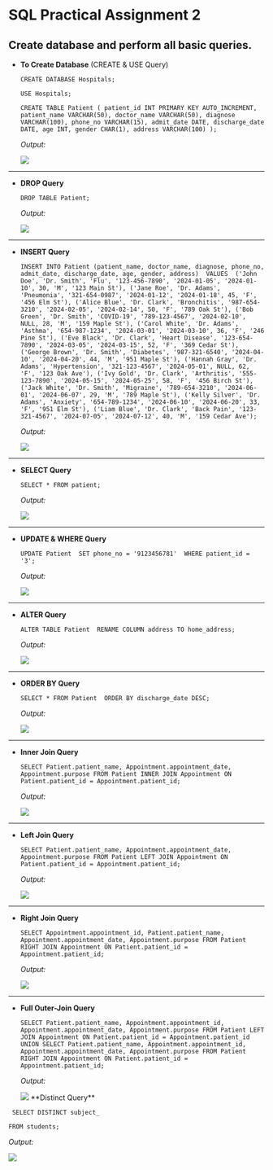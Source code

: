 # SQL Practical Assignment 2

## Create database and perform all basic queries.

- **To Create Database** (CREATE & USE Query)

  `CREATE DATABASE Hospitals;`
  
  `USE Hospitals;`
  
  `CREATE TABLE Patient (
    patient_id INT PRIMARY KEY AUTO_INCREMENT,
    patient_name VARCHAR(50),
    doctor_name VARCHAR(50),
    diagnose VARCHAR(100),
    phone_no VARCHAR(15),
    admit_date DATE,
    discharge_date DATE,
    age INT,
    gender CHAR(1),
    address VARCHAR(100)
);`
  
  
  *Output:*

  <img src="create and use database and tables.png">

---

- **DROP Query**

  `DROP TABLE Patient;`
  
  *Output:*
  
  <img src="drop table.png">

---
  
- **INSERT Query**

  `INSERT INTO Patient (patient_name, doctor_name, diagnose, phone_no, admit_date, discharge_date, age, gender, address) 
VALUES 
('John Doe', 'Dr. Smith', 'Flu', '123-456-7890', '2024-01-05', '2024-01-10', 30, 'M', '123 Main St'),
('Jane Roe', 'Dr. Adams', 'Pneumonia', '321-654-0987', '2024-01-12', '2024-01-18', 45, 'F', '456 Elm St'),
('Alice Blue', 'Dr. Clark', 'Bronchitis', '987-654-3210', '2024-02-05', '2024-02-14', 50, 'F', '789 Oak St'),
('Bob Green', 'Dr. Smith', 'COVID-19', '789-123-4567', '2024-02-10', NULL, 28, 'M', '159 Maple St'),
('Carol White', 'Dr. Adams', 'Asthma', '654-987-1234', '2024-03-01', '2024-03-10', 36, 'F', '246 Pine St'),
('Eve Black', 'Dr. Clark', 'Heart Disease', '123-654-7890', '2024-03-05', '2024-03-15', 52, 'F', '369 Cedar St'),
('George Brown', 'Dr. Smith', 'Diabetes', '987-321-6540', '2024-04-10', '2024-04-20', 44, 'M', '951 Maple St'),
('Hannah Gray', 'Dr. Adams', 'Hypertension', '321-123-4567', '2024-05-01', NULL, 62, 'F', '123 Oak Ave'),
('Ivy Gold', 'Dr. Clark', 'Arthritis', '555-123-7890', '2024-05-15', '2024-05-25', 58, 'F', '456 Birch St'),
('Jack White', 'Dr. Smith', 'Migraine', '789-654-3210', '2024-06-01', '2024-06-07', 29, 'M', '789 Maple St'),
('Kelly Silver', 'Dr. Adams', 'Anxiety', '654-789-1234', '2024-06-10', '2024-06-20', 33, 'F', '951 Elm St'),
('Liam Blue', 'Dr. Clark', 'Back Pain', '123-321-4567', '2024-07-05', '2024-07-12', 40, 'M', '159 Cedar Ave');`
  
  
  
  *Output:*
  
  <img src="insert into table.png">

---

- **SELECT Query**

  `SELECT * FROM patient;`
  
  *Output:*
  
  <img src="select query.png">

---

- **UPDATE & WHERE Query**

  `UPDATE Patient 
SET phone_no = '9123456781' 
WHERE patient_id = '3';`
  
  *Output:*
  
  <img src="update and where query.png">

---

- **ALTER Query**

  `ALTER TABLE Patient 
RENAME COLUMN address TO home_address;`
  
  *Output:*
  
  <img src="sql git/Screenshot 2024-11-08 095512.png">

---

- **ORDER BY Query**

  `SELECT * FROM Patient 
ORDER BY discharge_date DESC;`
  
  *Output:*
  
  <img src="order by query.png">

---

- **Inner Join Query**

  `SELECT Patient.patient_name, Appointment.appointment_date, Appointment.purpose
FROM Patient
INNER JOIN Appointment ON Patient.patient_id = Appointment.patient_id;`  
  
  *Output:*
  
  <img src="inner join.png">
---

- **Left Join Query**

  `SELECT Patient.patient_name, Appointment.appointment_date, Appointment.purpose
FROM Patient
LEFT JOIN Appointment ON Patient.patient_id = Appointment.patient_id;`
  
  *Output:*
  
  <img src="left join.png">

---

- **Right Join Query**

  `SELECT Appointment.appointment_id, Patient.patient_name, Appointment.appointment_date, Appointment.purpose
FROM Patient
RIGHT JOIN Appointment ON Patient.patient_id = Appointment.patient_id;`

  *Output:*
  
  <img src="right join.png">

---

- **Full Outer-Join Query**

  `SELECT Patient.patient_name, Appointment.appointment_id, Appointment.appointment_date, Appointment.purpose
FROM Patient
LEFT JOIN Appointment ON Patient.patient_id = Appointment.patient_id
UNION
SELECT Patient.patient_name, Appointment.appointment_id, Appointment.appointment_date, Appointment.purpose
FROM Patient
RIGHT JOIN Appointment ON Patient.patient_id = Appointment.patient_id;`
 
  
  *Output:*
  
  <img src="outer join.png">
  **Distinct Query**

 ` SELECT DISTINCT subject_`

 `FROM students;`


  *Output:*
  
  <img src="distinct.png">
